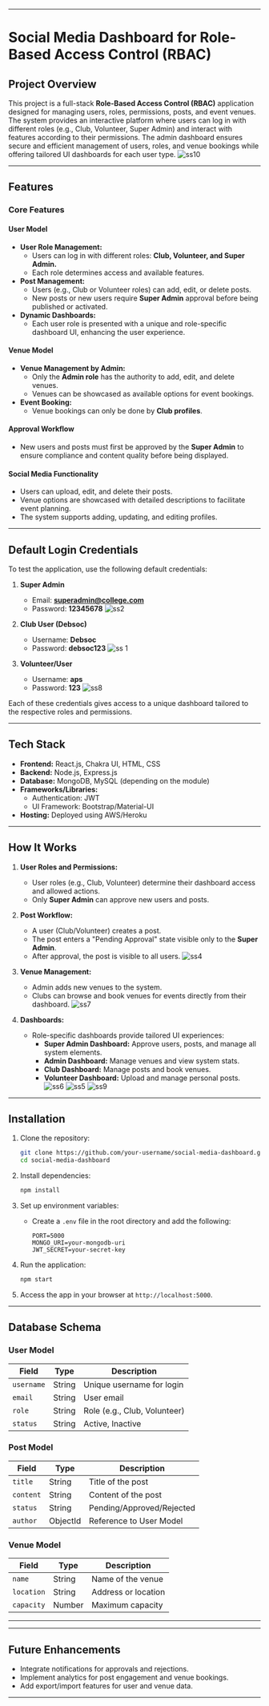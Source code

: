 

---

# **Social Media Dashboard for Role-Based Access Control (RBAC)**

## **Project Overview**

This project is a full-stack **Role-Based Access Control (RBAC)** application designed for managing users, roles, permissions, posts, and event venues. The system provides an interactive platform where users can log in with different roles (e.g., Club, Volunteer, Super Admin) and interact with features according to their permissions. The admin dashboard ensures secure and efficient management of users, roles, and venue bookings while offering tailored UI dashboards for each user type.
![ss10](https://github.com/user-attachments/assets/ccc4cb12-2477-43e0-91b6-2e73ad28b57f)

---

## **Features**

### **Core Features**

#### **User Model**
- **User Role Management:**
  - Users can log in with different roles: **Club, Volunteer, and Super Admin.**
  - Each role determines access and available features.
- **Post Management:**
  - Users (e.g., Club or Volunteer roles) can add, edit, or delete posts.
  - New posts or new users require **Super Admin** approval before being published or activated.
- **Dynamic Dashboards:**
  - Each user role is presented with a unique and role-specific dashboard UI, enhancing the user experience.

#### **Venue Model**
- **Venue Management by Admin:**
  - Only the **Admin role** has the authority to add, edit, and delete venues.
  - Venues can be showcased as available options for event bookings.
- **Event Booking:**
  - Venue bookings can only be done by **Club profiles**.

#### **Approval Workflow**
- New users and posts must first be approved by the **Super Admin** to ensure compliance and content quality before being displayed.

#### **Social Media Functionality**
- Users can upload, edit, and delete their posts.
- Venue options are showcased with detailed descriptions to facilitate event planning.
- The system supports adding, updating, and editing profiles.

---

## **Default Login Credentials**

To test the application, use the following default credentials:

1. **Super Admin**
   - Email: **superadmin@college.com**
   - Password: **12345678**
     ![ss2](https://github.com/user-attachments/assets/fe9db509-7b22-4fe4-8de1-a69521fa3a63)


2. **Club User (Debsoc)**
   - Username: **Debsoc**
   - Password: **debsoc123**
     ![ss 1](https://github.com/user-attachments/assets/c84df7e0-13d6-4cdb-9be7-c1d13e6d922a)


3. **Volunteer/User**
   - Username: **aps**
   - Password: **123**
![ss8](https://github.com/user-attachments/assets/90b60d89-19ed-4493-b04d-32c12ec6276f)

Each of these credentials gives access to a unique dashboard tailored to the respective roles and permissions.

---

## **Tech Stack**

- **Frontend:** React.js, Chakra UI, HTML, CSS
- **Backend:** Node.js, Express.js
- **Database:** MongoDB, MySQL (depending on the module)
- **Frameworks/Libraries:** 
  - Authentication: JWT
  - UI Framework: Bootstrap/Material-UI
- **Hosting:** Deployed using AWS/Heroku

---

## **How It Works**

1. **User Roles and Permissions:**
   - User roles (e.g., Club, Volunteer) determine their dashboard access and allowed actions.
   - Only **Super Admin** can approve new users and posts.
2. **Post Workflow:**
   - A user (Club/Volunteer) creates a post.
   - The post enters a "Pending Approval" state visible only to the **Super Admin**.
   - After approval, the post is visible to all users.
    ![ss4](https://github.com/user-attachments/assets/edeb6ff7-9a3d-48b1-a3da-831042c7b3ec)

3. **Venue Management:**
   - Admin adds new venues to the system.
   - Clubs can browse and book venues for events directly from their dashboard.
     ![ss7](https://github.com/user-attachments/assets/6f1f842e-4429-4839-b829-c988dc48e41c)

4. **Dashboards:**
   - Role-specific dashboards provide tailored UI experiences:
     - **Super Admin Dashboard:** Approve users, posts, and manage all system elements.
     - **Admin Dashboard:** Manage venues and view system stats.
     - **Club Dashboard:** Manage posts and book venues.
     - **Volunteer Dashboard:** Upload and manage personal posts.
       ![ss6](https://github.com/user-attachments/assets/ac8f3550-4a92-445a-9294-5a91d5fc65d2)
       ![ss5](https://github.com/user-attachments/assets/4a0bf5fa-6cae-4d2d-9546-33a1527ad082)
![ss9](https://github.com/user-attachments/assets/b36c603f-2a53-4a2e-b957-d84cdd3b6664)



---

## **Installation**

1. Clone the repository:
   ```bash
   git clone https://github.com/your-username/social-media-dashboard.git
   cd social-media-dashboard
   ```

2. Install dependencies:
   ```bash
   npm install
   ```

3. Set up environment variables:
   - Create a `.env` file in the root directory and add the following:
     ```env
     PORT=5000
     MONGO_URI=your-mongodb-uri
     JWT_SECRET=your-secret-key
     ```

4. Run the application:
   ```bash
   npm start
   ```

5. Access the app in your browser at `http://localhost:5000`.

---

## **Database Schema**

### **User Model**
| Field          | Type     | Description                       |
|----------------|----------|-----------------------------------|
| `username`     | String   | Unique username for login         |
| `email`        | String   | User email                       |
| `role`         | String   | Role (e.g., Club, Volunteer)      |
| `status`       | String   | Active, Inactive                 |

### **Post Model**
| Field          | Type     | Description                       |
|----------------|----------|-----------------------------------|
| `title`        | String   | Title of the post                |
| `content`      | String   | Content of the post              |
| `status`       | String   | Pending/Approved/Rejected        |
| `author`       | ObjectId | Reference to User Model          |

### **Venue Model**
| Field          | Type     | Description                       |
|----------------|----------|-----------------------------------|
| `name`         | String   | Name of the venue                |
| `location`     | String   | Address or location              |
| `capacity`     | Number   | Maximum capacity                 |

---



---

## **Future Enhancements**

- Integrate notifications for approvals and rejections.
- Implement analytics for post engagement and venue bookings.
- Add export/import features for user and venue data.

---

